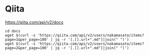 # Qiita

https://qiita.com/api/v2/docs


```
cd docs
wget $(curl -s 'https://qiita.com/api/v2/users/nakamasato/items?page=1&per_page=100' | jq -r '[.[].url+".md"]|join(" ")')
wget $(curl -s 'https://qiita.com/api/v2/users/nakamasato/items?page=2&per_page=100' | jq -r '[.[].url+".md"]|join(" ")')
```
